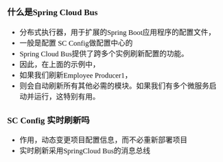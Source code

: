 <span  style="font-family: Simsun,serif; font-size: 17px; ">

### 什么是Spring Cloud Bus

- 分布式执行器，用于扩展的Spring Boot应用程序的配置文件，
- 一般是配置 SC Config做配置中心的
- Spring Cloud Bus提供了跨多个实例刷新配置的功能。
- 因此，在上面的示例中，
- 如果我们刷新Employee Producer1，
- 则会自动刷新所有其他必需的模块。如果我们有多个微服务启动并运行，这特别有用。

### SC Config 实时刷新吗

- 作用，动态变更项目配置信息，而不必重新部署项目
- 实时刷新采用SpringCloud Bus的消息总线

### 

</span>
